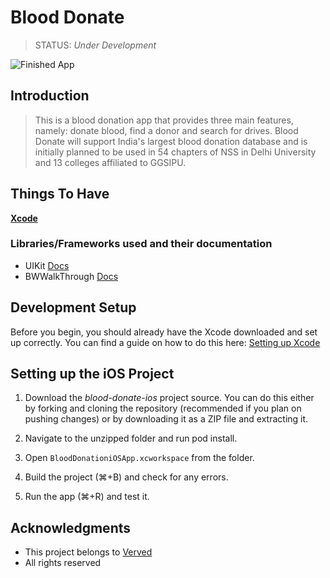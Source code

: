 # Blood Donate

> STATUS: _Under Development_

![Finished App](http://i67.tinypic.com/2rw7uk9.png)

## Introduction
> This is a blood donation app that provides three main features, namely: donate blood, find a donor and search for drives. Blood Donate will support India's largest blood donation database and is initially planned to be used in 54 chapters of NSS in Delhi University and 13 colleges affiliated to GGSIPU.

## Things To Have
**[Xcode](https://developer.apple.com/xcode/)**

### Libraries/Frameworks used and their documentation

- UIKit [Docs](https://developer.apple.com/documentation/uikit/)
- BWWalkThrough [Docs](https://github.com/ariok/BWWalkthrough)

## Development Setup

Before you begin, you should already have the Xcode downloaded and set up correctly. You can find a guide on how to do this here: [Setting up Xcode](https://developer.apple.com/library/content/documentation/IDEs/Conceptual/AppStoreDistributionTutorial/Setup/Setup.html)

## Setting up the iOS Project

1. Download the _blood-donate-ios_ project source. You can do this either by forking and cloning the repository (recommended if you plan on pushing changes) or by downloading it as a ZIP file and extracting it.

2. Navigate to the unzipped folder and run pod install.

3. Open `BloodDonationiOSApp.xcworkspace` from the folder.

4. Build the project (⌘+B) and check for any errors.

5. Run the app (⌘+R) and test it.

## Acknowledgments

* This project belongs to [Verved](https://verved.in)
* All rights reserved 



